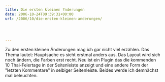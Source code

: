 ```yaml
---
title: Die ersten kleinen ?nderungen
date: 2006-10-24T09:39:31+00:00
url: /2006/10/die-ersten-kleinen-anderungen/




---
```

Zu den ersten kleinen Änderungen mag ich gar nicht viel erzählen. Das Thema lautet: Hauptsache es sieht erstmal anders aus. Das Layout wird sich noch ändern, die Farben erst recht. Neu ist ein Plugin das die kommenden 10 Thai-Feiertage in der Seitenleiste anzeigt und eine andere Form der "letzten Kommentare" in selbiger Seitenleiste. Beides werde ich demnächst mal beleuchten.
